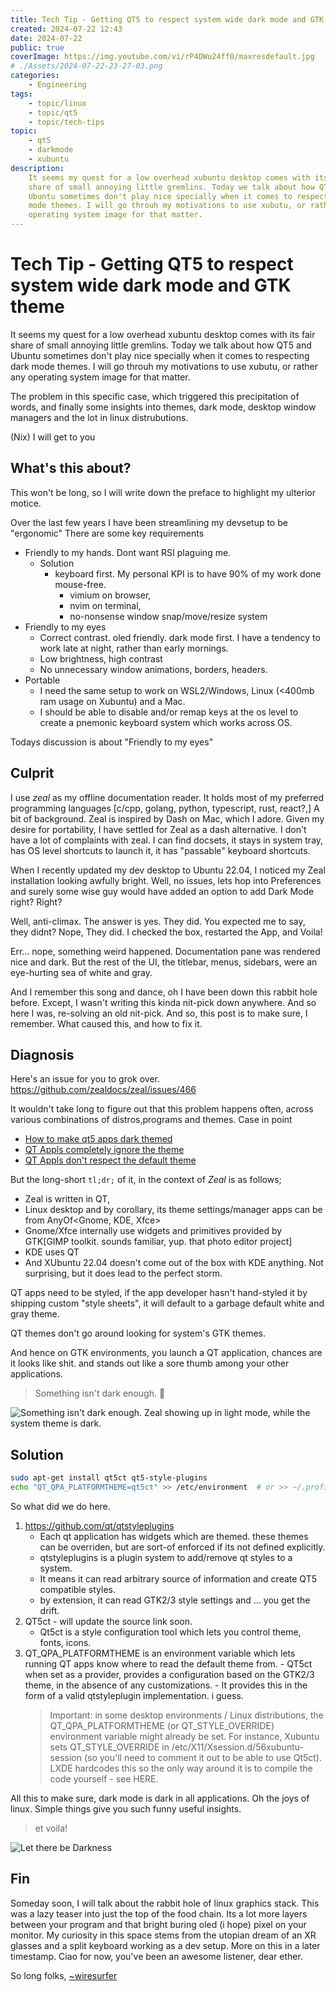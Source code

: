 ```yaml
---
title: Tech Tip - Getting QT5 to respect system wide dark mode and GTK theme
created: 2024-07-22 12:43
date: 2024-07-22
public: true
coverImage: https://img.youtube.com/vi/rP4DWu24ff0/maxresdefault.jpg
# ./Assets/2024-07-22-23-27-03.png
categories:
    - Engineering
tags:
    - topic/linux
    - topic/qt5
    - topic/tech-tips
topic:
    - qt5
    - darkmode
    - xubuntu
description:
    It seems my quest for a low overhead xubuntu desktop comes with its fair
    share of small annoying little gremlins. Today we talk about how QT5 and
    Ubuntu sometimes don't play nice specially when it comes to respecting dark
    mode themes. I will go throuh my motivations to use xubutu, or rather any
    operating system image for that matter.
---
```


# Tech Tip - Getting QT5 to respect system wide dark mode and GTK theme

It seems my quest for a low overhead xubuntu desktop comes with its fair share
of small annoying little gremlins. Today we talk about how QT5 and Ubuntu
sometimes don't play nice specially when it comes to respecting dark mode
themes. I will go throuh my motivations to use xubutu, or rather any operating
system image for that matter.

<!-- more -->

The problem in this specific case, which triggered this precipitation of words,
and finally some insights into themes, dark mode, desktop window managers and
the lot in linux distrubutions.

\(Nix\) I will get to you

## What's this about?

This won't be long, so I will write down the preface to highlight my ulterior
motice.

Over the last few years I have been streamlining my devsetup to be "ergonomic"
There are some key requirements

-   Friendly to my hands. Dont want RSI plaguing me.
    -   Solution
        -   keyboard first. My personal KPI is to have 90% of my work done
            mouse-free.
            -   vimium on browser,
            -   nvim on terminal,
            -   no-nonsense window snap/move/resize system
-   Friendly to my eyes
    -   Correct contrast. oled friendly. dark mode first. I have a tendency to
        work late at night, rather than early mornings.
    -   Low brightness, high contrast
    -   No unnecessary window animations, borders, headers.
-   Portable
    -   I need the same setup to work on WSL2/Windows, Linux (<400mb ram usage
        on Xubuntu) and a Mac.
    -   I should be able to disable and/or remap keys at the os level to create
        a pnemonic keyboard system which works across OS.

Todays discussion is about "Friendly to my eyes"

## Culprit

I use _zeal_ as my offline documentation reader. It holds most of my preferred
programming languages \[c/cpp, golang, python, typescript, rust, react?,\] A bit
of background. Zeal is inspired by Dash on Mac, which I adore. Given my desire
for portability, I have settled for Zeal as a dash alternative. I don't have a
lot of complaints with zeal. I can find docsets, it stays in system tray, has OS
level shortcuts to launch it, it has "passable" keyboard shortcuts.

When I recently updated my dev desktop to Ubuntu 22.04, I noticed my Zeal
installation looking awfully bright. Well, no issues, lets hop into Preferences
and surely some wise guy would have added an option to add Dark Mode right?
Right?

Well, anti-climax. The answer is yes. They did. You expected me to say, they
didnt? Nope, They did. I checked the box, restarted the App, and Voila!

Err... nope, something weird happened. Documentation pane was rendered nice and
dark. But the rest of the UI, the titlebar, menus, sidebars, were an eye-hurting
sea of white and gray.

And I remember this song and dance, oh I have been down this rabbit hole before.
Except, I wasn't writing this kinda nit-pick down anywhere. And so here I was,
re-solving an old nit-pick. And so, this post is to make sure, I remember. What
caused this, and how to fix it.

## Diagnosis

Here's an issue for you to grok over.
https://github.com/zealdocs/zeal/issues/466

It wouldn't take long to figure out that this problem happens often, across
various combinations of distros,programs and themes. Case in point

-   [How to make qt5 apps dark themed](https://www.reddit.com/r/Fedora/comments/vv0bl1/how_to_make_qt5_apps_dark_themed/https://www.reddit.com/r/Fedora/comments/vv0bl1/how_to_make_qt5_apps_dark_themed/)
-   [QT Appls completely ignore the theme](https://bbs.archlinux.org/viewtopic.php?id=284816)
-   [QT Appls don't respect the default theme](https://www.reddit.com/r/hyprland/comments/11pj7vq/qt_apps_i_think_dont_respect_default_theme/)

But the long-short `tl;dr;` of it, in the context of _Zeal_ is as follows;

-   Zeal is written in QT,
-   Linux desktop and by corollary, its theme settings/manager apps can be from
    AnyOf\<Gnome, KDE, Xfce\>
-   Gnome/Xfce internally use widgets and primitives provided by GTK\[GIMP
    toolkit. sounds familiar, yup. that photo editor project\]
-   KDE uses QT
-   And XUbuntu 22.04 doesn't come out of the box with KDE anything. Not
    surprising, but it does lead to the perfect storm.

QT apps need to be styled, if the app developer hasn't hand-styled it by
shipping custom "style sheets", it will default to a garbage default white and
gray theme.

QT themes don't go around looking for system's GTK themes.

And hence on GTK environments, you launch a QT application, chances are it looks
like shit. and stands out like a sore thumb among your other applications.

> Something isn't dark enough. 🤦

![Something isn't dark enough. Zeal showing up in light mode, while the system theme is dark.](Assets/2024-07-22-23-27-03.png)

## Solution

```bash
sudo apt-get install qt5ct qt5-style-plugins
echo "QT_QPA_PLATFORMTHEME=qt5ct" >> /etc/environment  # or >> ~/.profile
```

So what did we do here.

1. https://github.com/qt/qtstyleplugins
    - Each qt application has widgets which are themed. these themes can be
      overriden, but are sort-of enforced if its not defined explicitly.
    - qtstyleplugins is a plugin system to add/remove qt styles to a system.
    - It means it can read arbitrary source of information and create QT5
      compatible styles.
    - by extension, it can read GTK2/3 style settings and ... you get the drift.
2. QT5ct - will update the source link soon.
    - Qt5ct is a style configuration tool which lets you control theme, fonts,
      icons.
3. QT_QPA_PLATFORMTHEME is an environment variable which lets running QT apps
   know where to read the default theme from. - QT5ct when set as a provider,
   provides a configuration based on the GTK2/3 theme, in the absence of any
   customizations. - It provides this in the form of a valid qtstyleplugin
   implementation. i guess.
    > Important: in some desktop environments / Linux distributions, the
    > QT_QPA_PLATFORMTHEME (or QT_STYLE_OVERRIDE) environment variable might
    > already be set. For instance, Xubuntu sets QT_STYLE_OVERRIDE in
    > /etc/X11/Xsession.d/56xubuntu-session (so you'll need to comment it out to
    > be able to use Qt5ct). LXDE hardcodes this so the only way around it is to
    > compile the code yourself - see HERE.

All this to make sure, dark mode is dark in all applications. Oh the joys of
linux. Simple things give you such funny useful insights.

> et voila!

![Let there be Darkness](Assets/2024-07-22-23-24-35.png)

## Fin

Someday soon, I will talk about the rabbit hole of linux graphics stack. This
was a lazy teaser into just the top of the food chain. Its a lot more layers
between your program and that bright buring oled (i hope) pixel on your monitor.
My curiosity in this space stems from the utopian dream of an XR glasses and a
split keyboard working as a dev setup. More on this in a later timestamp. Ciao
for now, you've been an awesome listener, dear ether.

So long folks, [~wiresurfer](https://blog.shaishav.kr/)
